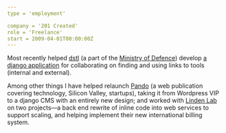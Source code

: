 ```yaml
---
type = 'employment'

company = '201 Created'
role = 'Freelance'
start = 2009-04-01T00:00:00Z
---
```


Most recently helped [dstl][dstl] (a part of the [Ministry of Defence][mod])
develop [a django application][lighthouse] for collaborating on finding and
using links to tools (internal and external).

Among other things I have helped relaunch [Pando][pando] (a web publication
covering technology, Silicon Valley, startups), taking it from Wordpress VIP
to a django CMS with an entirely new design; and worked with [Linden Lab][ll]
on two projects&mdash;a back end rewrite of inline code into web services to
support scaling, and helping implement their new international billing system.

[dstl]: https://www.gov.uk/government/organisations/defence-science-and-technology-laboratory
[mod]: https://www.gov.uk/government/organisations/ministry-of-defence
[lighthouse]: https://github.com/dstl/lighthouse

[pando]: https://pando.com/2015/06/22/welcome-new-pando/
[ll]: http://www.lindenlab.com
